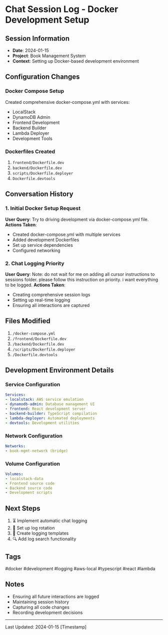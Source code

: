 # Chat Session Log - Docker Development Setup

## Session Information
- **Date**: 2024-01-15
- **Project**: Book Management System
- **Context**: Setting up Docker-based development environment

## Configuration Changes

### Docker Compose Setup
Created comprehensive docker-compose.yml with services:
- LocalStack
- DynamoDB Admin
- Frontend Development
- Backend Builder
- Lambda Deployer
- Development Tools

### Dockerfiles Created
1. `frontend/Dockerfile.dev`
2. `backend/Dockerfile.dev`
3. `scripts/Dockerfile.deployer`
4. `Dockerfile.devtools`

## Conversation History

### 1. Initial Docker Setup Request
**User Query**: Try to driving development via docker-compose.yml file.
**Actions Taken**:
- Created docker-compose.yml with multiple services
- Added development Dockerfiles
- Set up service dependencies
- Configured networking

### 2. Chat Logging Priority
**User Query**: Note: do not wait for me on adding all cursor instructions to sessions folder. please follow this instruction on priority. i want everything to be logged.
**Actions Taken**:
- Creating comprehensive session logs
- Setting up real-time logging
- Ensuring all interactions are captured

## Files Modified
1. `/docker-compose.yml`
2. `/frontend/Dockerfile.dev`
3. `/backend/Dockerfile.dev`
4. `/scripts/Dockerfile.deployer`
5. `/Dockerfile.devtools`

## Development Environment Details

### Service Configuration
```yaml
Services:
- localstack: AWS service emulation
- dynamodb-admin: Database management UI
- frontend: React development server
- backend-builder: TypeScript compilation
- lambda-deployer: Automated deployments
- devtools: Development utilities
```

### Network Configuration
```yaml
Networks:
- book-mgmt-network (bridge)
```

### Volume Configuration
```yaml
Volumes:
- localstack-data
- Frontend source code
- Backend source code
- Development scripts
```

## Next Steps
1. ⏳ Implement automatic chat logging
2. 🔄 Set up log rotation
3. 📝 Create logging templates
4. 🔍 Add log search functionality

## Tags
#docker #development #logging #aws-local #typescript #react #lambda

## Notes
- Ensuring all future interactions are logged
- Maintaining session history
- Capturing all code changes
- Recording development decisions

---
Last Updated: 2024-01-15 [Timestamp]
